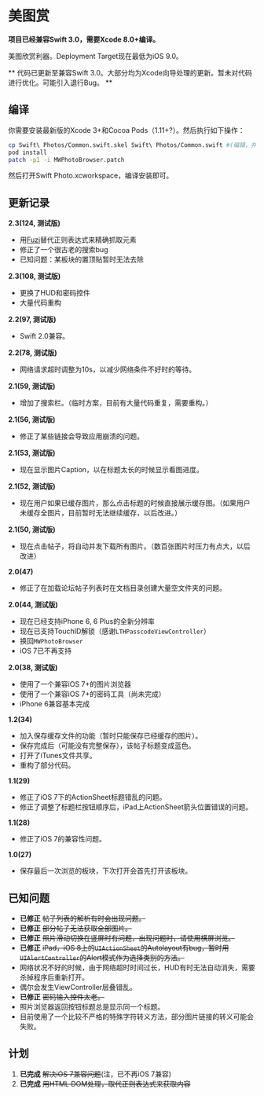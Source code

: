 美图赏
=====

**项目已经兼容Swift 3.0，需要Xcode 8.0+编译。**

美图欣赏利器。Deployment Target现在最低为iOS 9.0。

** 代码已更新至兼容Swift 3.0。大部分均为Xcode向导处理的更新。暂未对代码进行优化。可能引入退行Bug。 **

编译
----

你需要安装最新版的Xcode 3+和Cocoa Pods（1.11+?）。然后执行如下操作：

``` bash
cp Swift\ Photos/Common.swift.skel Swift\ Photos/Common.swift #(编辑，并填入正确的网址。)
pod install
patch -p1 -i MWPhotoBrowser.patch
```

然后打开Swift Photo.xcworkspace，编译安装即可。

更新记录
-------

**2.3(124, 测试版)**

- 用[Fuzi](https://github.com/cezheng/Fuzi)替代正则表达式来精确抓取元素
- 修正了一个很古老的搜索bug
- 已知问题：某板块的置顶贴暂时无法去除

**2.3(108, 测试版)**

- 更换了HUD和密码控件
- 大量代码重构

**2.2(97, 测试版)**

- Swift 2.0兼容。

**2.2(78, 测试版)**

- 网络请求超时调整为10s，以减少网络条件不好时的等待。

**2.1(59, 测试版)**

- 增加了搜索栏。（临时方案，目前有大量代码重复，需要重构。）

**2.1(56, 测试版)**

- 修正了某些链接会导致应用崩溃的问题。

**2.1(53, 测试版)**

- 现在显示图片Caption，以在标题太长的时候显示看图进度。

**2.1(52, 测试版)**

- 现在用户如果已缓存图片，那么点击标题的时候直接展示缓存图。（如果用户未缓存全图片，目前暂时无法继续缓存，以后改进。）

**2.1(50, 测试版)**

- 现在点击帖子，将自动并发下载所有图片。（数百张图片时压力有点大，以后改进）

**2.0(47)**

- 修正了在加载论坛帖子列表时在文档目录创建大量空文件夹的问题。

**2.0(44, 测试版)**

- 现在已经支持iPhone 6, 6 Plus的全新分辨率
- 现在已支持TouchID解锁（感谢`LTHPasscodeViewController`）
- 换回`MWPhotoBrowser`
- iOS 7已不再支持

**2.0(38, 测试版)**

- 使用了一个兼容iOS 7+的图片浏览器
- 使用了一个兼容iOS 7+的密码工具（尚未完成）
- iPhone 6兼容基本完成

**1.2(34)**

- 加入保存缓存文件的功能（暂时只能保存已经缓存的图片）。
- 保存完成后（可能没有完整保存），该帖子标题变成蓝色。
- 打开了iTunes文件共享。
- 重构了部分代码。

**1.1(29)**

- 修正了iOS 7下的ActionSheet标题错乱的问题。
- 修正了调整了标题栏按钮顺序后，iPad上ActionSheet箭头位置错误的问题。

**1.1(28)**

- 修正了iOS 7的兼容性问题。

**1.0(27)**

- 保存最后一次浏览的板块，下次打开会首先打开该板块。

已知问题
--------

- **已修正** <del>帖子列表的解析有时会出现问题。</del>
- **已修正** <del>部分帖子无法获取全部图片。</del>
- **已修正** <del>照片滑动切换在竖屏时有问题，出现问题时，请使用横屏浏览。</del>
- **已修正** <del>iPad，iOS 8上的`UIActionSheet`的Autolayout有bug，暂时用`UIAlertController`的Alert模式作为选择类别的方法。</del>
- 网络状况不好的时候，由于网络超时时间过长，HUD有时无法自动消失，需要杀掉程序后重新打开。
- 偶尔会发生ViewController层叠错乱。
- **已修正** <del>密码输入控件太老。<del>
- 照片浏览器返回按钮标题总是显示同一个标题。
- 目前使用了一个比较不严格的特殊字符转义方法，部分图片链接的转义可能会失败。

计划
----

1. **已完成** <del>解决iOS 7兼容问题</del>(注，已不再iOS 7兼容)
2. **已完成** <del>用HTML DOM处理，取代正则表达式来获取内容</del>
